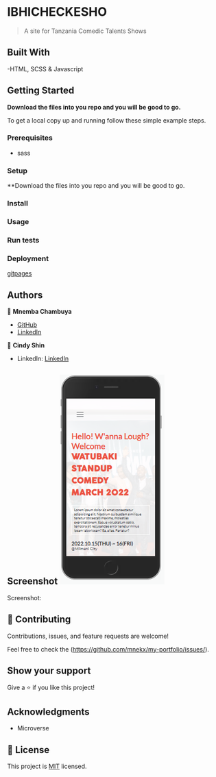 # IBHICHECKESHO

> A site for Tanzania Comedic Talents Shows

## Built With

-HTML, SCSS & Javascript

## Getting Started

**Download the files into you repo and you will be good to go.**

To get a local copy up and running follow these simple example steps.

### Prerequisites

- sass

### Setup

\*\*Download the files into you repo and you will be good to go.

### Install

### Usage

### Run tests

### Deployment

[gitpages](https://mnekx.github.io/ibhichekesho/)

## Authors

👤 **Mnemba Chambuya**

- [GitHub](https://github.com/mnekx)
- [LinkedIn](www.linkedin.com/in/mnemba-chambuya)

👤 **Cindy Shin**

- LinkedIn: [LinkedIn](linkedin.com/in/adagio07)

## Screenshot ![see](docs/images/screenshot.png)

Screenshot:

## 🤝 Contributing

Contributions, issues, and feature requests are welcome!

Feel free to check the (https://github.com/mnekx/my-portfolio/issues/).

## Show your support

Give a ⭐️ if you like this project!

## Acknowledgments

- Microverse

## 📝 License

This project is [MIT](./MIT.md) licensed.
